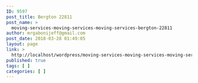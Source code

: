 ```yaml
---
ID: 9597
post_title: Bergton 22811
post_name: >
  moving-services-moving-services-moving-services-bergton-22811
author: mrgabonijeff@gmail.com
post_date: 2018-03-28 01:49:05
layout: page
link: >
  http://localhost/wordpress/moving-services-moving-services-moving-services-bergton-22811/
published: true
tags: [ ]
categories: [ ]
---
```

